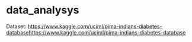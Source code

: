 # data_analysys
Dataset:
https://www.kaggle.com/uciml/pima-indians-diabetes-databasehttps://www.kaggle.com/uciml/pima-indians-diabetes-database

